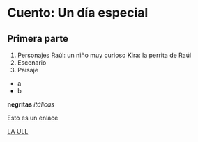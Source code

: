 # Cuento: Un día especial

## Primera parte

1. Personajes
Raúl: un niño muy curioso
Kira: la perrita de Raúl
2. Escenario
3. Paisaje

* a
* b

**negritas** *itálicas*

Esto es un enlace

[LA ULL](https://www.ulles)
